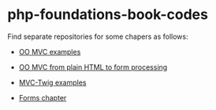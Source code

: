 # php-foundations-book-codes

Find separate repositories for some chapers as follows:

- [OO MVC examples](https://github.com/dr-matt-smith/php-foundations-book-codes-oo-mvc)

- [OO MVC from plain HTML to form processing](https://github.com/dr-matt-smith/php-foundations-book-codes-bootstrap)

- [MVC-Twig examples](https://github.com/dr-matt-smith/php-foundations-book-codes-mvc-twig)

- [Forms chapter](https://github.com/dr-matt-smith/php-foundations-book-codes-forms)

